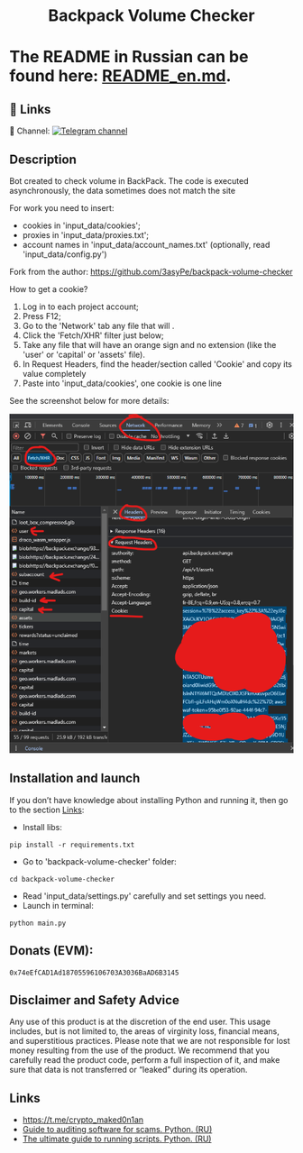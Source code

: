 <h1 align="center">Backpack Volume Checker<h1>

The README in Russian can be found here: [README_en.md](https://github.com/maked0n1an/backpack-volume-checker/blob/main/README.md).

## 🔗 Links
🔔 Channel: 
[![Telegram channel](https://img.shields.io/endpoint?url=https://runkit.io/damiankrawczyk/telegram-badge/branches/master?url=https://t.me/crypto_maked0n1an)](https://t.me/crypto_maked0n1an)

<h2>Description</h2>
Bot created to check volume in BackPack. The code is executed asynchronously, the data sometimes does not match the site

For work you need to insert:
- cookies in 'input_data/cookies'; 
- proxies in 'input_data/proxies.txt'; 
- account names in 'input_data/account_names.txt' (optionally, read 'input_data/config.py')

Fork from the author: https://github.com/3asyPe/backpack-volume-checker

How to get a cookie?
1. Log in to each project account;
2. Press F12;
3. Go to the 'Network' tab any file that will .
3. Click the 'Fetch/XHR' filter just below;
4. Take any file that will have an orange sign and no extension (like the 'user' or 'capital' or 'assets' file).
5. In Request Headers, find the header/section called 'Cookie' and copy its value completely
6. Paste into 'input_data/cookies', one cookie is one line

See the screenshot below for more details:

![](https://github.com/maked0n1an/backpack-volume-checker/blob/main/instruction.png)


## Installation and launch
If you don’t have knowledge about installing Python and running it, then go to the section [Links](#links):

* Install libs:
<pre><code>pip install -r requirements.txt</code></pre>
* Go to 'backpack-volume-checker' folder:
<pre><code>cd backpack-volume-checker</code></pre>
* Read 'input_data/settings.py' carefully and set settings you need.
* Launch in terminal:
<pre><code>python main.py</code></pre>

## Donats (EVM):
<pre><code>0x74eEfCAD1Ad18705596106703A3036BaAD6B3145</code></pre>

## Disclaimer and Safety Advice

Any use of this product is at the discretion of the end user. This usage includes, but is not limited to, the areas of virginity loss, financial means, and superstitious practices.
Please note that we are not responsible for lost money resulting from the use of the product. We recommend that you carefully read the product code, perform a full inspection of it, and make sure that data is not transferred or “leaked” during its operation.

## Links
<a name="Links"></a>
- https://t.me/crypto_maked0n1an
- [Guide to auditing software for scams. Python. (RU)](https://teletype.in/@brokeboi/dsxymHafdZb)
- [The ultimate guide to running scripts. Python. (RU)](https://teletype.in/@hodlmod.eth/how-to-run-scripts)